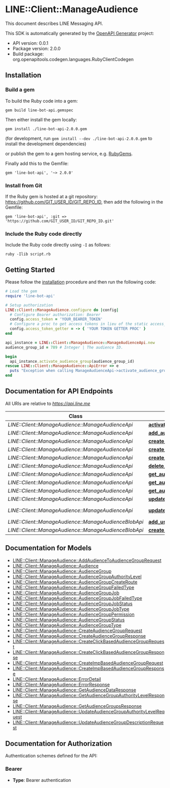 # LINE::Client::ManageAudience

This document describes LINE Messaging API.

This SDK is automatically generated by the [OpenAPI Generator](https://openapi-generator.tech) project:

- API version: 0.0.1
- Package version: 2.0.0
- Build package: org.openapitools.codegen.languages.RubyClientCodegen

## Installation

### Build a gem

To build the Ruby code into a gem:

```shell
gem build line-bot-api.gemspec
```

Then either install the gem locally:

```shell
gem install ./line-bot-api-2.0.0.gem
```

(for development, run `gem install --dev ./line-bot-api-2.0.0.gem` to install the development dependencies)

or publish the gem to a gem hosting service, e.g. [RubyGems](https://rubygems.org/).

Finally add this to the Gemfile:

    gem 'line-bot-api', '~> 2.0.0'

### Install from Git

If the Ruby gem is hosted at a git repository: https://github.com/GIT_USER_ID/GIT_REPO_ID, then add the following in the Gemfile:

    gem 'line-bot-api', :git => 'https://github.com/GIT_USER_ID/GIT_REPO_ID.git'

### Include the Ruby code directly

Include the Ruby code directly using `-I` as follows:

```shell
ruby -Ilib script.rb
```

## Getting Started

Please follow the [installation](#installation) procedure and then run the following code:

```ruby
# Load the gem
require 'line-bot-api'

# Setup authorization
LINE::Client::ManageAudience.configure do |config|
  # Configure Bearer authorization: Bearer
  config.access_token = 'YOUR_BEARER_TOKEN'
  # Configure a proc to get access tokens in lieu of the static access_token configuration
  config.access_token_getter = -> { 'YOUR TOKEN GETTER PROC' } 
end

api_instance = LINE::Client::ManageAudience::ManageAudienceApi.new
audience_group_id = 789 # Integer | The audience ID.

begin
  api_instance.activate_audience_group(audience_group_id)
rescue LINE::Client::ManageAudience::ApiError => e
  puts "Exception when calling ManageAudienceApi->activate_audience_group: #{e}"
end

```

## Documentation for API Endpoints

All URIs are relative to *https://api.line.me*

Class | Method | HTTP request | Description
------------ | ------------- | ------------- | -------------
*LINE::Client::ManageAudience::ManageAudienceApi* | [**activate_audience_group**](docs/ManageAudienceApi.md#activate_audience_group) | **PUT** /v2/bot/audienceGroup/{audienceGroupId}/activate | 
*LINE::Client::ManageAudience::ManageAudienceApi* | [**add_audience_to_audience_group**](docs/ManageAudienceApi.md#add_audience_to_audience_group) | **PUT** /v2/bot/audienceGroup/upload | 
*LINE::Client::ManageAudience::ManageAudienceApi* | [**create_audience_group**](docs/ManageAudienceApi.md#create_audience_group) | **POST** /v2/bot/audienceGroup/upload | 
*LINE::Client::ManageAudience::ManageAudienceApi* | [**create_click_based_audience_group**](docs/ManageAudienceApi.md#create_click_based_audience_group) | **POST** /v2/bot/audienceGroup/click | 
*LINE::Client::ManageAudience::ManageAudienceApi* | [**create_imp_based_audience_group**](docs/ManageAudienceApi.md#create_imp_based_audience_group) | **POST** /v2/bot/audienceGroup/imp | 
*LINE::Client::ManageAudience::ManageAudienceApi* | [**delete_audience_group**](docs/ManageAudienceApi.md#delete_audience_group) | **DELETE** /v2/bot/audienceGroup/{audienceGroupId} | 
*LINE::Client::ManageAudience::ManageAudienceApi* | [**get_audience_data**](docs/ManageAudienceApi.md#get_audience_data) | **GET** /v2/bot/audienceGroup/{audienceGroupId} | 
*LINE::Client::ManageAudience::ManageAudienceApi* | [**get_audience_group_authority_level**](docs/ManageAudienceApi.md#get_audience_group_authority_level) | **GET** /v2/bot/audienceGroup/authorityLevel | 
*LINE::Client::ManageAudience::ManageAudienceApi* | [**get_audience_groups**](docs/ManageAudienceApi.md#get_audience_groups) | **GET** /v2/bot/audienceGroup/list | 
*LINE::Client::ManageAudience::ManageAudienceApi* | [**update_audience_group_authority_level**](docs/ManageAudienceApi.md#update_audience_group_authority_level) | **PUT** /v2/bot/audienceGroup/authorityLevel | 
*LINE::Client::ManageAudience::ManageAudienceApi* | [**update_audience_group_description**](docs/ManageAudienceApi.md#update_audience_group_description) | **PUT** /v2/bot/audienceGroup/{audienceGroupId}/updateDescription | 
*LINE::Client::ManageAudience::ManageAudienceBlobApi* | [**add_user_ids_to_audience**](docs/ManageAudienceBlobApi.md#add_user_ids_to_audience) | **PUT** /v2/bot/audienceGroup/upload/byFile | 
*LINE::Client::ManageAudience::ManageAudienceBlobApi* | [**create_audience_for_uploading_user_ids**](docs/ManageAudienceBlobApi.md#create_audience_for_uploading_user_ids) | **POST** /v2/bot/audienceGroup/upload/byFile | 


## Documentation for Models

 - [LINE::Client::ManageAudience::AddAudienceToAudienceGroupRequest](docs/AddAudienceToAudienceGroupRequest.md)
 - [LINE::Client::ManageAudience::Audience](docs/Audience.md)
 - [LINE::Client::ManageAudience::AudienceGroup](docs/AudienceGroup.md)
 - [LINE::Client::ManageAudience::AudienceGroupAuthorityLevel](docs/AudienceGroupAuthorityLevel.md)
 - [LINE::Client::ManageAudience::AudienceGroupCreateRoute](docs/AudienceGroupCreateRoute.md)
 - [LINE::Client::ManageAudience::AudienceGroupFailedType](docs/AudienceGroupFailedType.md)
 - [LINE::Client::ManageAudience::AudienceGroupJob](docs/AudienceGroupJob.md)
 - [LINE::Client::ManageAudience::AudienceGroupJobFailedType](docs/AudienceGroupJobFailedType.md)
 - [LINE::Client::ManageAudience::AudienceGroupJobStatus](docs/AudienceGroupJobStatus.md)
 - [LINE::Client::ManageAudience::AudienceGroupJobType](docs/AudienceGroupJobType.md)
 - [LINE::Client::ManageAudience::AudienceGroupPermission](docs/AudienceGroupPermission.md)
 - [LINE::Client::ManageAudience::AudienceGroupStatus](docs/AudienceGroupStatus.md)
 - [LINE::Client::ManageAudience::AudienceGroupType](docs/AudienceGroupType.md)
 - [LINE::Client::ManageAudience::CreateAudienceGroupRequest](docs/CreateAudienceGroupRequest.md)
 - [LINE::Client::ManageAudience::CreateAudienceGroupResponse](docs/CreateAudienceGroupResponse.md)
 - [LINE::Client::ManageAudience::CreateClickBasedAudienceGroupRequest](docs/CreateClickBasedAudienceGroupRequest.md)
 - [LINE::Client::ManageAudience::CreateClickBasedAudienceGroupResponse](docs/CreateClickBasedAudienceGroupResponse.md)
 - [LINE::Client::ManageAudience::CreateImpBasedAudienceGroupRequest](docs/CreateImpBasedAudienceGroupRequest.md)
 - [LINE::Client::ManageAudience::CreateImpBasedAudienceGroupResponse](docs/CreateImpBasedAudienceGroupResponse.md)
 - [LINE::Client::ManageAudience::ErrorDetail](docs/ErrorDetail.md)
 - [LINE::Client::ManageAudience::ErrorResponse](docs/ErrorResponse.md)
 - [LINE::Client::ManageAudience::GetAudienceDataResponse](docs/GetAudienceDataResponse.md)
 - [LINE::Client::ManageAudience::GetAudienceGroupAuthorityLevelResponse](docs/GetAudienceGroupAuthorityLevelResponse.md)
 - [LINE::Client::ManageAudience::GetAudienceGroupsResponse](docs/GetAudienceGroupsResponse.md)
 - [LINE::Client::ManageAudience::UpdateAudienceGroupAuthorityLevelRequest](docs/UpdateAudienceGroupAuthorityLevelRequest.md)
 - [LINE::Client::ManageAudience::UpdateAudienceGroupDescriptionRequest](docs/UpdateAudienceGroupDescriptionRequest.md)


## Documentation for Authorization


Authentication schemes defined for the API:
### Bearer

- **Type**: Bearer authentication

